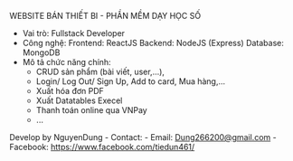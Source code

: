   WEBSITE BÁN THIẾT BI - PHẦN MỀM DẠY HỌC SỐ
- Vai trò: Fullstack Developer
- Công nghệ:
	Frontend: ReactJS
	Backend: NodeJS (Express)
  Database: MongoDB
- Mô tả chức năng chính: 
  + CRUD sản phẩm (bài viết, user,...), 
  + Login/ Log Out/ Sign Up, Add to card, Mua hàng,...
  + Xuất hóa đơn PDF
  + Xuất Datatables Execel
  + Thanh toán online qua VNPay
  + ...


Develop by NguyenDung - 
Contact:
	- Email: Dung266200@gmail.com
	- Facebook: https://www.facebook.com/tiedun461/
